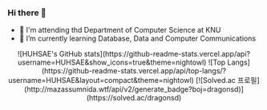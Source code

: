 ### Hi there 👋
  - 🧐 I'm attending thd Department of Computer Science at KNU
  - 🌱 I’m currently learning Database, Data and Computer Communications
<!--
**HUHSAE/HUHSAE** is a ✨ _special_ ✨ repository because its `README.md` (this file) appears on your GitHub profile.

Here are some ideas to get you started:

- 🔭 I’m currently working on ...
- 🌱 I’m currently learning ...
- 👯 I’m looking to collaborate on ...
- 🤔 I’m looking for help with ...
- 💬 Ask me about ...
- 📫 How to reach me: ...
- 😄 Pronouns: ...
- ⚡ Fun fact: ...
-->

<div align = center>
![HUHSAE's GitHub stats](https://github-readme-stats.vercel.app/api?username=HUHSAE&show_icons=true&theme=nightowl)
![Top Langs](https://github-readme-stats.vercel.app/api/top-langs/?username=HUHSAE&layout=compact&theme=nightowl)
[![Solved.ac 프로필](http://mazassumnida.wtf/api/v2/generate_badge?boj=dragonsd)](https://solved.ac/dragonsd)
</div>
  
 
